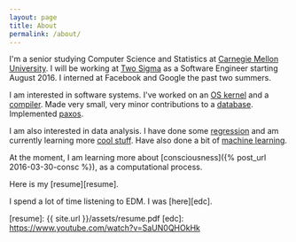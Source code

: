 ```yaml
---
layout: page
title: About
permalink: /about/
---
```


I'm a senior studying Computer Science and Statistics at
[Carnegie Mellon University][cmu]. I will be working at
[Two Sigma][twosigma] as a Software Engineer starting August 2016.
I interned at Facebook and Google the past two summers.

I am interested in software systems. I've worked on an
[OS kernel][15410] and a [compiler][15411].
Made very small, very minor contributions to a [database][peloton].
Implemented [paxos][15440].

I am also interested in data analysis. I have done some [regression][36401] and
am currently learning more [cool stuff][36402].
Have also done a bit of [machine learning][10601].

At the moment, I am learning more about [consciousness]({% post_url 2016-03-30-consc %}), as a
computational process.

Here is my [resume][resume].

I spend a lot of time listening to EDM. I was [here][edc].

[cmu]: http://www.cmu.edu/
[twosigma]: http://www.twosigma.com/
[10601]: https://sites.google.com/site/10601a14spring/
[15410]: https://www.cs.cmu.edu/~410/
[15411]: https://www.cs.cmu.edu/~rjsimmon/15411-f15/
[15440]: https://www.cs.cmu.edu/~dga/15-440/S14/
[36401]: http://www.stat.cmu.edu/~cshalizi/mreg/15/
[36402]: http://www.stat.cmu.edu/~cshalizi/uADA/16/
[peloton]: https://github.com/cmu-db/peloton/
[resume]: {{ site.url }}/assets/resume.pdf
[edc]: https://www.youtube.com/watch?v=SaUN0QHOkHk
